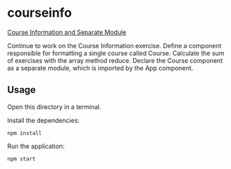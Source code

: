 # courseinfo
[Course Information and Separate Module](https://fullstackopen.com/en/part2/rendering_a_collection_modules#exercises-2-1-2-5)

Continue to work on the Course Information exercise. Define a component responsible for formatting a single course called Course. Calculate the sum of exercises with the array method reduce. Declare the Course component as a separate module, which is imported by the App component.

## Usage
Open this directory in a terminal.

Install the dependencies:

```
npm install
```

Run the application:

```
npm start
```
